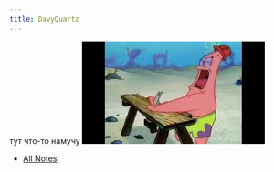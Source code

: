 ```yaml
---
title: DavyQuartz
---
```


тут что-то намучу 
![](/attach/Pasted%20image%2020220508140118.png)
- [All Notes](/notes)